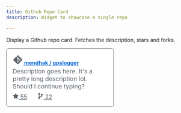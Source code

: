 ```yaml
---
title: Github Repo Card
description: Widget to showcase a single repo

---
```


Display a Github repo card.  Fetches the description, stars and forks.  

<style>
  .github-repo-card {
    --gh-bg-color: #fff;
    --gh-color: #586069;
    --gh-heading-color: #0366d6;
    font-family: var(--sans-font);
    width: 50%;
    background-color: var(--gh-bg-color) !important;
    border: 1px solid var(--gh-color) !important;
    border-radius: 6px !important;
    padding: 16px !important;
    color: var(--gh-color) !important;
}

@media (prefers-color-scheme: dark) {
  .github-repo-card {
    --gh-bg-color: #212224;
    --gh-color: #8b949e;
    --gh-heading-color: #58a6ff;
  }
}

.github-repo-card svg {
  fill: var(--gh-color);
}

.github-repo-card .d-flex {
    display: flex !important;
    margin-bottom: 4px !important;
    align-items: flex-start !important;
    justify-content: space-between !important;
}

.github-repo-card a { 
    color: var(--gh-heading-color) !important;
}

.github-repo-card .stats-icons a {
    display: inline-block !important;
    margin-right: 24px !important;
    color: var(--gh-color) !important;
    font-size: 0.95rem !important;
}

.github-repo-card .github-repo-text {
    color: var(--gh-color) !important;
    font-size: 1rem;
    display: flex !important;
    white-space: normal !important;
    margin-bottom: 8px !important;
}

.github-repo-card .github-repo-title {
  font-weight: bolder;
}


/* 


.github-repo-card .github-repo-text {
    color: #586069 !important;
    font-size: 14px;
    line-height: 21px;
    display: flex !important;
    white-space: normal !important;
    margin-bottom: 8px !important;
}

.github-repo-card .stats-icons {
    font-size: 12px !important;
}

.github-repo-card .stats-icons a {
    display: inline-block !important;
    margin-right: 24px !important;
    color: #586069 !important;
}

.github-repo-card .gh-icon {
    margin-right: 4px !important;
}  */
</style>

<div class="github-repo-card ">
<div class="d-flex">

<a class="github-repo-title" href="">
<svg height="1.7rem" width="1.7rem" xmlns="http://www.w3.org/2000/svg" viewBox="0 0 448 512"><path d="M439.55 236.05L244 40.45a28.87 28.87 0 0 0-40.81 0l-40.66 40.63 51.52 51.52c27.06-9.14 52.68 16.77 43.39 43.68l49.66 49.66c34.23-11.8 61.18 31 35.47 56.69-26.49 26.49-70.21-2.87-56-37.34L240.22 199v121.85c25.3 12.54 22.26 41.85 9.08 55a34.34 34.34 0 0 1-48.55 0c-17.57-17.6-11.07-46.91 11.25-56v-123c-20.8-8.51-24.6-30.74-18.64-45L142.57 101 8.45 235.14a28.86 28.86 0 0 0 0 40.81l195.61 195.6a28.86 28.86 0 0 0 40.8 0l194.69-194.69a28.86 28.86 0 0 0 0-40.81z"/></svg><span> mendhak /</span>
gpslogger
</a>
</div>
<div class="github-repo-text">Description goes here.  It's a pretty long description lol. Should I continue typing? </div>
<div class="stats-icons">
<a href="/stargazers"><svg xmlns="http://www.w3.org/2000/svg" width="1rem" height="1rem" viewBox="0 0 576 512"><path d="M259.3 17.8L194 150.2 47.9 171.5c-26.2 3.8-36.7 36.1-17.7 54.6l105.7 103-25 145.5c-4.5 26.3 23.2 46 46.4 33.7L288 439.6l130.7 68.7c23.2 12.2 50.9-7.4 46.4-33.7l-25-145.5 105.7-103c19-18.5 8.5-50.8-17.7-54.6L382 150.2 316.7 17.8c-11.7-23.6-45.6-23.9-57.4 0z"/></svg> 55
</a>
<a href="/network/members" ><svg class="branches" xmlns="http://www.w3.org/2000/svg" width="1rem" height="1rem" viewBox="0 0 384 512"><path d="M384 144c0-44.2-35.8-80-80-80s-80 35.8-80 80c0 36.4 24.3 67.1 57.5 76.8-.6 16.1-4.2 28.5-11 36.9-15.4 19.2-49.3 22.4-85.2 25.7-28.2 2.6-57.4 5.4-81.3 16.9v-144c32.5-10.2 56-40.5 56-76.3 0-44.2-35.8-80-80-80S0 35.8 0 80c0 35.8 23.5 66.1 56 76.3v199.3C23.5 365.9 0 396.2 0 432c0 44.2 35.8 80 80 80s80-35.8 80-80c0-34-21.2-63.1-51.2-74.6 3.1-5.2 7.8-9.8 14.9-13.4 16.2-8.2 40.4-10.4 66.1-12.8 42.2-3.9 90-8.4 118.2-43.4 14-17.4 21.1-39.8 21.6-67.9 31.6-10.8 54.4-40.7 54.4-75.9zM80 64c8.8 0 16 7.2 16 16s-7.2 16-16 16-16-7.2-16-16 7.2-16 16-16zm0 384c-8.8 0-16-7.2-16-16s7.2-16 16-16 16 7.2 16 16-7.2 16-16 16zm224-320c8.8 0 16 7.2 16 16s-7.2 16-16 16-16-7.2-16-16 7.2-16 16-16z"/></svg> 22
</a>

</div>
</div> 

